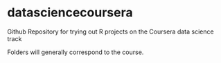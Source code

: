 datasciencecoursera
===================

Github Repository for trying out R projects on the Coursera data science track

Folders will generally correspond to the course. 